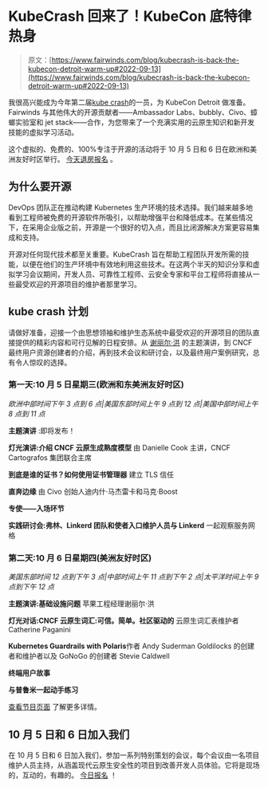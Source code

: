 # KubeCrash 回来了！KubeCon 底特律热身

> 原文：[https://www.fairwinds.com/blog/kubecrash-is-back-the-kubecon-detroit-warm-up#2022-09-13](https://www.fairwinds.com/blog/kubecrash-is-back-the-kubecon-detroit-warm-up#2022-09-13)

 我很高兴能成为今年第二届[kube crash](https://www.kubecrash.io/)的一员，为 KubeCon Detroit 做准备。Fairwinds 与其他伟大的开源贡献者——Ambassador Labs、bubbly、Civo、蟑螂实验室和 jet stack——合作，为您带来了一个充满实用的云原生知识和新开发技能的虚拟学习活动。

这个虚拟的、免费的、100%专注于开源的活动将于 10 月 5 日和 6 日在欧洲和美洲友好时区举行。 [今天退房报名](https://www.kubecrash.io/) 。

## 为什么要开源

DevOps 团队正在推动构建 Kubernetes 生产环境的技术选择。我们越来越多地看到工程师被免费的开源软件所吸引，以帮助增强平台和降低成本。在某些情况下，在采用企业版之前，开源是一个很好的切入点，而且比闭源解决方案更容易集成和支持。

开源对任何现代技术都至关重要。KubeCrash 旨在帮助工程团队开发所需的技能，以便在他们的生产环境中有效地利用这些技术。在这两个半天的知识分享和虚拟学习会议期间，开发人员、可靠性工程师、云安全专家和平台工程师将直接从一些最受欢迎的开源项目的维护者那里学习。

## kube crash 计划

请做好准备，迎接一个由思想领袖和维护生态系统中最受欢迎的开源项目的团队直接提供的精彩内容和可行见解的日程安排。从 [谢丽尔·洪](https://www.oicheryl.com/) 的主题演讲，到 CNCF 最终用户资源创建者的介绍，再到技术会议和研讨会，以及最终用户案例研究，总有令人惊叹的选择。

### 第一天:10 月 5 日星期三(欧洲和东美洲友好时区)

*欧洲中部时间下午 3 点到 6 点|美国东部时间上午 9 点到 12 点|美国中部时间上午 8 点到 11 点*

**主题演讲** :即将发布！

**灯光演讲:介绍 CNCF 云原生成熟度模型** 由 Danielle Cook 主讲，CNCF Cartografos 集团联合主席

**到底是谁的证书？如何使用证书管理器** 建立 TLS 信任

**直奔边缘** 由 Civo 创始人迪内什·马杰雷卡和马克·Boost

**专使——入场环节**

**实践研讨会:弗林、Linkerd 团队和使者入口维护人员与 Linkerd** 一起观察服务网格

### 第二天:10 月 6 日星期四(美洲友好时区)

*美国东部时间 12 点到下午 3 点|中部时间上午 11 点到下午 2 点|太平洋时间上午 9 点到下午 12 点*

**主题演讲:基础设施问题** 苹果工程经理谢丽尔·洪

**灯光对话:CNCF 云原生词汇:可信。简单。社区驱动的** 云原生词汇表维护者 Catherine Paganini

**Kubernetes Guardrails with Polaris**作者 Andy Suderman Goldilocks 的创建者和维护者以及 GoNoGo 的创建者 Stevie Caldwell

**终端用户故事**

**与普鲁米一起动手练习**

[查看节目页面](http://kubecrash.io/program) 了解更多详情。

## 10 月 5 日和 6 日加入我们

在 10 月 5 日和 6 日加入我们，参加一系列特别策划的会议，每个会议由一名项目维护人员主持，从涵盖现代云原生安全性的项目到改善开发人员体验。它将是现场的，互动的，有趣的。 [今日报名](https://www.kubecrash.io/) ！